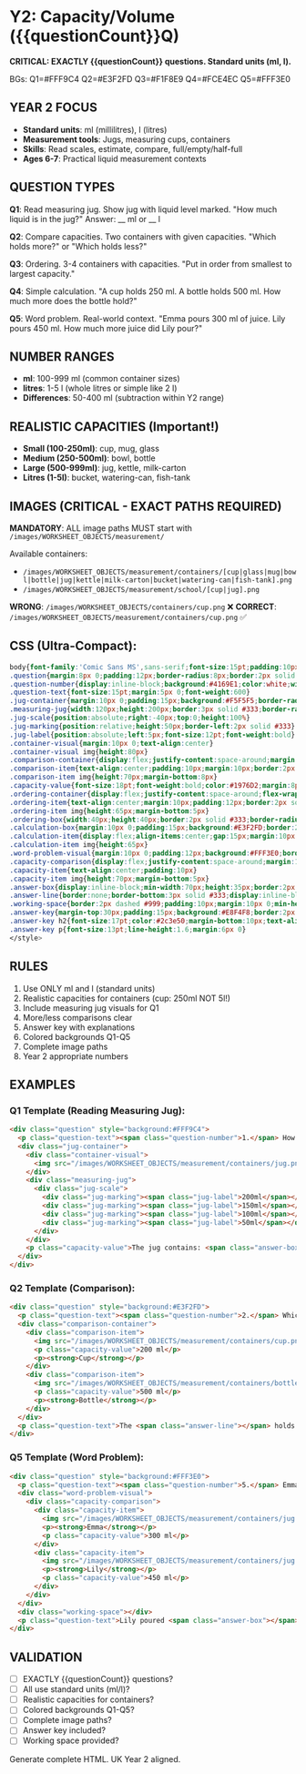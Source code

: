 # Y2: Capacity/Volume ({{questionCount}}Q)

**CRITICAL: EXACTLY {{questionCount}} questions. Standard units (ml, l).**

BGs: Q1=#FFF9C4 Q2=#E3F2FD Q3=#F1F8E9 Q4=#FCE4EC Q5=#FFF3E0

## YEAR 2 FOCUS
- **Standard units**: ml (millilitres), l (litres)
- **Measurement tools**: Jugs, measuring cups, containers
- **Skills**: Read scales, estimate, compare, full/empty/half-full
- **Ages 6-7**: Practical liquid measurement contexts

## QUESTION TYPES

**Q1**: Read measuring jug. Show jug with liquid level marked. "How much liquid is in the jug?" Answer: __ ml or __ l

**Q2**: Compare capacities. Two containers with given capacities. "Which holds more?" or "Which holds less?"

**Q3**: Ordering. 3-4 containers with capacities. "Put in order from smallest to largest capacity."

**Q4**: Simple calculation. "A cup holds 250 ml. A bottle holds 500 ml. How much more does the bottle hold?"

**Q5**: Word problem. Real-world context. "Emma pours 300 ml of juice. Lily pours 450 ml. How much more juice did Lily pour?"

## NUMBER RANGES
- **ml**: 100-999 ml (common container sizes)
- **litres**: 1-5 l (whole litres or simple like 2 l)
- **Differences**: 50-400 ml (subtraction within Y2 range)

## REALISTIC CAPACITIES (Important!)
- **Small (100-250ml)**: cup, mug, glass
- **Medium (250-500ml)**: bowl, bottle
- **Large (500-999ml)**: jug, kettle, milk-carton
- **Litres (1-5l)**: bucket, watering-can, fish-tank

## IMAGES (CRITICAL - EXACT PATHS REQUIRED)
**MANDATORY**: ALL image paths MUST start with `/images/WORKSHEET_OBJECTS/measurement/`

Available containers:
- `/images/WORKSHEET_OBJECTS/measurement/containers/[cup|glass|mug|bowl|bottle|jug|kettle|milk-carton|bucket|watering-can|fish-tank].png`
- `/images/WORKSHEET_OBJECTS/measurement/school/[cup|jug].png`

**WRONG**: `/images/WORKSHEET_OBJECTS/containers/cup.png` ❌
**CORRECT**: `/images/WORKSHEET_OBJECTS/measurement/containers/cup.png` ✅

## CSS (Ultra-Compact):
```css
body{font-family:'Comic Sans MS',sans-serif;font-size:15pt;padding:10px;line-height:1.4}
.question{margin:8px 0;padding:12px;border-radius:8px;border:2px solid #ddd}
.question-number{display:inline-block;background:#4169E1;color:white;width:30px;height:30px;line-height:30px;text-align:center;border-radius:50%;margin-right:8px;font-weight:bold;font-size:14pt}
.question-text{font-size:15pt;margin:5px 0;font-weight:600}
.jug-container{margin:10px 0;padding:15px;background:#F5F5F5;border-radius:8px;text-align:center}
.measuring-jug{width:120px;height:200px;border:3px solid #333;border-radius:0 0 15px 15px;position:relative;margin:15px auto;background:linear-gradient(to top,#2196F3 0%,#2196F3 60%,transparent 60%)}
.jug-scale{position:absolute;right:-40px;top:0;height:100%}
.jug-marking{position:relative;height:50px;border-left:2px solid #333}
.jug-label{position:absolute;left:5px;font-size:12pt;font-weight:bold}
.container-visual{margin:10px 0;text-align:center}
.container-visual img{height:80px}
.comparison-container{display:flex;justify-content:space-around;margin:15px 0;flex-wrap:wrap}
.comparison-item{text-align:center;padding:10px;margin:10px;border:2px solid #ddd;border-radius:8px;background:#FFF;min-width:140px}
.comparison-item img{height:70px;margin-bottom:8px}
.capacity-value{font-size:18pt;font-weight:bold;color:#1976D2;margin:8px 0}
.ordering-container{display:flex;justify-content:space-around;flex-wrap:wrap;margin:15px 0}
.ordering-item{text-align:center;margin:10px;padding:12px;border:2px solid #ddd;border-radius:8px;background:#FFF}
.ordering-item img{height:65px;margin-bottom:5px}
.ordering-box{width:40px;height:40px;border:2px solid #333;border-radius:5px;background:#FFF;display:inline-block;margin:5px}
.calculation-box{margin:10px 0;padding:15px;background:#E3F2FD;border:2px solid #1976D2;border-radius:8px}
.calculation-item{display:flex;align-items:center;gap:15px;margin:10px 0;padding:10px;background:#FFF;border-radius:5px}
.calculation-item img{height:65px}
.word-problem-visual{margin:10px 0;padding:12px;background:#FFF3E0;border:2px dashed #FF9800;border-radius:8px}
.capacity-comparison{display:flex;justify-content:space-around;margin:15px 0}
.capacity-item{text-align:center;padding:10px}
.capacity-item img{height:70px;margin-bottom:5px}
.answer-box{display:inline-block;min-width:70px;height:35px;border:2px solid #333;border-radius:5px;background:#FFF;vertical-align:middle;margin:0 5px}
.answer-line{border:none;border-bottom:3px solid #333;display:inline-block;min-width:70px;margin:0 5px;background:transparent}
.working-space{border:2px dashed #999;padding:10px;margin:10px 0;min-height:60px;background:#FAFAFA;border-radius:6px}
.answer-key{margin-top:30px;padding:15px;background:#E8F4F8;border:2px solid #4169E1;border-radius:8px;page-break-before:always}
.answer-key h2{font-size:17pt;color:#2c3e50;margin-bottom:10px;text-align:center}
.answer-key p{font-size:13pt;line-height:1.6;margin:6px 0}
</style>
```

## RULES

1. Use ONLY ml and l (standard units)
2. Realistic capacities for containers (cup: 250ml NOT 5l!)
3. Include measuring jug visuals for Q1
4. More/less comparisons clear
5. Answer key with explanations
6. Colored backgrounds Q1-Q5
7. Complete image paths
8. Year 2 appropriate numbers

## EXAMPLES

### Q1 Template (Reading Measuring Jug):
```html
<div class="question" style="background:#FFF9C4">
  <p class="question-text"><span class="question-number">1.</span> How much water is in the measuring jug?</p>
  <div class="jug-container">
    <div class="container-visual">
      <img src="/images/WORKSHEET_OBJECTS/measurement/containers/jug.png" alt="measuring jug" style="height:100px">
    </div>
    <div class="measuring-jug">
      <div class="jug-scale">
        <div class="jug-marking"><span class="jug-label">200ml</span></div>
        <div class="jug-marking"><span class="jug-label">150ml</span></div>
        <div class="jug-marking"><span class="jug-label">100ml</span></div>
        <div class="jug-marking"><span class="jug-label">50ml</span></div>
      </div>
    </div>
    <p class="capacity-value">The jug contains: <span class="answer-box"></span> ml</p>
  </div>
</div>
```

### Q2 Template (Comparison):
```html
<div class="question" style="background:#E3F2FD">
  <p class="question-text"><span class="question-number">2.</span> Which container holds more liquid?</p>
  <div class="comparison-container">
    <div class="comparison-item">
      <img src="/images/WORKSHEET_OBJECTS/measurement/containers/cup.png" alt="cup">
      <p class="capacity-value">200 ml</p>
      <p><strong>Cup</strong></p>
    </div>
    <div class="comparison-item">
      <img src="/images/WORKSHEET_OBJECTS/measurement/containers/bottle.png" alt="bottle">
      <p class="capacity-value">500 ml</p>
      <p><strong>Bottle</strong></p>
    </div>
  </div>
  <p class="question-text">The <span class="answer-line"></span> holds more.</p>
</div>
```

### Q5 Template (Word Problem):
```html
<div class="question" style="background:#FFF3E0">
  <p class="question-text"><span class="question-number">5.</span> Emma pours 300 ml of juice into a jug. Lily pours 450 ml. How much more juice did Lily pour?</p>
  <div class="word-problem-visual">
    <div class="capacity-comparison">
      <div class="capacity-item">
        <img src="/images/WORKSHEET_OBJECTS/measurement/containers/jug.png" alt="jug">
        <p><strong>Emma</strong></p>
        <p class="capacity-value">300 ml</p>
      </div>
      <div class="capacity-item">
        <img src="/images/WORKSHEET_OBJECTS/measurement/containers/jug.png" alt="jug">
        <p><strong>Lily</strong></p>
        <p class="capacity-value">450 ml</p>
      </div>
    </div>
  </div>
  <div class="working-space"></div>
  <p class="question-text">Lily poured <span class="answer-box"></span> ml more juice.</p>
</div>
```

## VALIDATION

- [ ] EXACTLY {{questionCount}} questions?
- [ ] All use standard units (ml/l)?
- [ ] Realistic capacities for containers?
- [ ] Colored backgrounds Q1-Q5?
- [ ] Complete image paths?
- [ ] Answer key included?
- [ ] Working space provided?

Generate complete HTML. UK Year 2 aligned.
